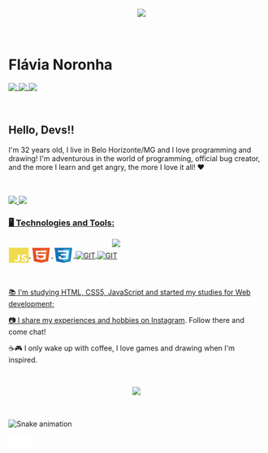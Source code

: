 <img align="right" width="250px" style="margin-top:-20px" src="https://i.ibb.co/myCJtL5/Image-1-no-fundo.png">

</br>
</br>

<div dsplay="inline-block">
 
 <h1 align="left">Flávia Noronha</h1>
 <a href="https://www.instagram.com/flahnoronha" >
    <img src="https://img.shields.io/badge/-Instagram-%23E4405F?style=for-the-badge&logo=instagram&logoColor=white" style="vertical-align:top;">
  </a> 
  <a href="flahsn@gmail.com" >
    <img src="https://img.shields.io/badge/-Gmail-%23333?style=for-the-badge&logo=gmail&logoColor=white" style="vertical-align:top;">
  </a>
  <a href="https://www.linkedin.com/in/flavia-snoronha" >
    <img src="https://img.shields.io/badge/-LinkedIn-%230077B5?style=for-the-badge&logo=linkedin&logoColor=white" style="vertical-align:top;">
  </a>
</div>

</br>
</br>

## Hello, Devs!!

I'm 32 years old, I live in Belo Horizonte/MG and I love programming and drawing! I'm adventurous in the world of programming, official bug creator, and the more I learn and get angry, the more I love it all!  ❤

</br>
</br>

<div>
   <a href="https://github.com/FlaNoronha">
  <img height="180em" src="https://github-readme-stats.vercel.app/api?username=FlaNoronha&show_icons=true&theme=dracula&include_all_commits=true&count_private=true"/>
   <img height="180em" src="https://github-readme-stats.vercel.app/api/top-langs/?username=FlaNoronha&layout=compact&langs_count=6&theme=dracula"/>
</div>

### 🖥️ Technologies and Tools: 
<img width="300px" align="right" src="https://i.ibb.co/SK0S8MD/image-2-no-fundo.png">
<div style="display: inline_block"><br>
  <img align="center" alt="Js" height="30" width="40" src="https://raw.githubusercontent.com/devicons/devicon/master/icons/javascript/javascript-plain.svg">
  <img align="center" alt="HTML" height="30" width="40" src="https://raw.githubusercontent.com/devicons/devicon/master/icons/html5/html5-original.svg">
  <img align="center" alt="CSS" height="30" width="40" src="https://raw.githubusercontent.com/devicons/devicon/master/icons/css3/css3-original.svg">
  <img align="center" alt="GIT" height="30" width="40" src="https://cdn.jsdelivr.net/gh/devicons/devicon/icons/git/git-original.svg">
  <img align="center" alt="GIT" height="30" width="40" src="https://cdn.jsdelivr.net/gh/devicons/devicon/icons/github/github-original.svg">
   
</div>

 </br>
</br>
<div display="inline-block">
  <p align="left">📚 I'm studying HTML, CSS5, JavaScript and started my studies for Web development;</p>
   <p align="left">📷 I share my experiences and hobbies on <a href="https://www.instagram.com/flahnoronha">Instagram</a>. Follow there and come chat!</p>
    <p align="left">☕🎮 I only wake up with coffee, I love games and drawing when I'm inspired.</p>
</div>

 </br>

 <p align="center">
  <img src="https://user-images.githubusercontent.com/66454964/174484002-30687fa7-b429-49ce-a08e-4fec77c39608.gif" width="350">
</p>
   
</br>
 
<div> 
 
  ![Snake animation](https://github.com/FlaNoronha/FlaNoronha/blob/output/github-contribution-grid-snake.svg)

</div>

 <a href="www.instagram.com/flahnoronha"><img align="left" alt="Instagram" width="22px" src="https://github.com/Aakarsh-B/trying-repos/blob/master/insta.svg" />
<a href="https://www.linkedin.com/in/flavia-snoronha"><img align="left" alt="LinkedIn" width="22px" src="https://github.com/Aakarsh-B/trying-repos/blob/master/linkedin.svg" />
